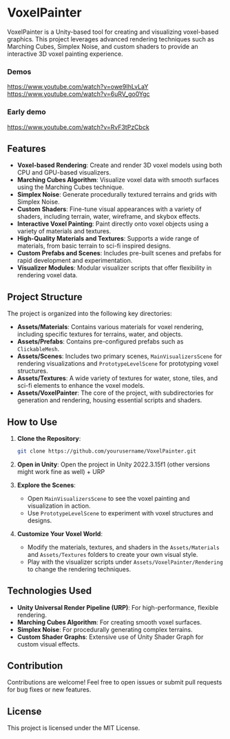 # VoxelPainter

VoxelPainter is a Unity-based tool for creating and visualizing voxel-based graphics. This project leverages advanced rendering techniques such as Marching Cubes, Simplex Noise, and custom shaders to provide an interactive 3D voxel painting experience. 

### Demos
https://www.youtube.com/watch?v=owe9IhLvLaY
https://www.youtube.com/watch?v=6uRV_go0Ygc

### Early demo
https://www.youtube.com/watch?v=RvF3tPzCbck

## Features

- **Voxel-based Rendering**: Create and render 3D voxel models using both CPU and GPU-based visualizers.
- **Marching Cubes Algorithm**: Visualize voxel data with smooth surfaces using the Marching Cubes technique.
- **Simplex Noise**: Generate procedurally textured terrains and grids with Simplex Noise.
- **Custom Shaders**: Fine-tune visual appearances with a variety of shaders, including terrain, water, wireframe, and skybox effects.
- **Interactive Voxel Painting**: Paint directly onto voxel objects using a variety of materials and textures.
- **High-Quality Materials and Textures**: Supports a wide range of materials, from basic terrain to sci-fi inspired designs.
- **Custom Prefabs and Scenes**: Includes pre-built scenes and prefabs for rapid development and experimentation.
- **Visualizer Modules**: Modular visualizer scripts that offer flexibility in rendering voxel data.
  
## Project Structure

The project is organized into the following key directories:

- **Assets/Materials**: Contains various materials for voxel rendering, including specific textures for terrains, water, and objects.
- **Assets/Prefabs**: Contains pre-configured prefabs such as `ClickableMesh`.
- **Assets/Scenes**: Includes two primary scenes, `MainVisualizersScene` for rendering visualizations and `PrototypeLevelScene` for prototyping voxel structures.
- **Assets/Textures**: A wide variety of textures for water, stone, tiles, and sci-fi elements to enhance the voxel models.
- **Assets/VoxelPainter**: The core of the project, with subdirectories for generation and rendering, housing essential scripts and shaders.

## How to Use

1. **Clone the Repository**:
   ```bash
   git clone https://github.com/yourusername/VoxelPainter.git
   ```

2. **Open in Unity**: Open the project in Unity 2022.3.15f1 (other versions might work fine as well) + URP

3. **Explore the Scenes**: 
   - Open `MainVisualizersScene` to see the voxel painting and visualization in action.
   - Use `PrototypeLevelScene` to experiment with voxel structures and designs.

4. **Customize Your Voxel World**: 
   - Modify the materials, textures, and shaders in the `Assets/Materials` and `Assets/Textures` folders to create your own visual style.
   - Play with the visualizer scripts under `Assets/VoxelPainter/Rendering` to change the rendering techniques.

## Technologies Used

- **Unity Universal Render Pipeline (URP)**: For high-performance, flexible rendering.
- **Marching Cubes Algorithm**: For creating smooth voxel surfaces.
- **Simplex Noise**: For procedurally generating complex terrains.
- **Custom Shader Graphs**: Extensive use of Unity Shader Graph for custom visual effects.
  
## Contribution

Contributions are welcome! Feel free to open issues or submit pull requests for bug fixes or new features.

## License

This project is licensed under the MIT License.
